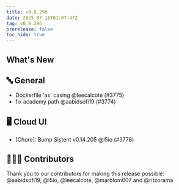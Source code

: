 ```yaml
---
title: v0.8.296
date: 2025-07-16T01:07:47Z
tag: v0.8.296
prerelease: false
toc_hide: true
---
```


## What's New
## 🔤 General
- Dockerfile 'as' casing @leecalcote (#3775)
- fix academy path @aabidsofi19 (#3774)

## 🖥 Cloud UI

- [Chore]: Bump Sistent v0.14.205 @l5io (#3776)

## 👨🏽‍💻 Contributors

Thank you to our contributors for making this release possible:
@aabidsofi19, @l5io, @leecalcote, @marblom007 and @ritzorama

